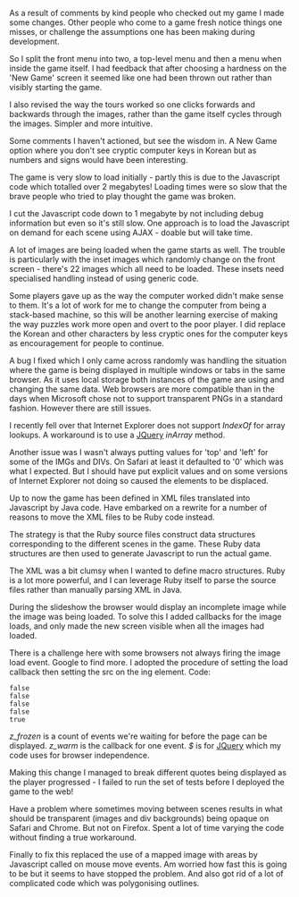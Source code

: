 As a result of comments by kind people who checked out my
game I made some changes.  Other people who come to a game fresh
notice things one misses, or challenge the assumptions one has
been making during development.

So I split the front menu into two, a top-level menu and then a
menu when inside the game itself.  I had feedback that after
choosing a hardness on the 'New Game' screen it seemed like
one had been thrown out rather than visibly starting the game.

I also revised the way the tours worked so one clicks forwards
and backwards through the images, rather than the game itself
cycles through the images.  Simpler and more intuitive.

Some comments I haven't actioned, but see the wisdom in.  A
New Game option where you don't see cryptic computer keys in
Korean but as numbers and signs would have been interesting.

The game is very slow to load initially - partly this is due to
the Javascript code which totalled over 2 megabytes!  Loading times
were so slow that the brave people who tried to play thought
the game was broken.

I cut the Javascript code
down to 1 megabyte by not including debug information but even so
it's still slow.  One approach is to load the Javascript on
demand for each scene using AJAX - doable but will take time.

A lot of images are being loaded when the game starts as well.
The trouble is particularly with the inset images which randomly
change on the front screen - there's 22 images which all need to
be loaded.  These insets need specialised handling instead of
using generic code.

Some players gave up as the way the computer worked didn't make
sense to them.  It's a lot of work for me to change the computer
from being a stack-based machine, so this will be another
learning exercise of making the way puzzles work more
open and overt to the poor player.  I did replace the Korean
and other characters by less cryptic ones for the computer
keys as encouragement for people to continue.

A bug I fixed which I only came across randomly was handling
the situation where the game is being displayed in multiple windows
or tabs in the same browser.  As it uses local storage both
instances of the game are using and changing the same data.
Web browsers are more compatible than in the days when Microsoft
chose not to support transparent PNGs in a standard fashion.  However
there are still issues.

I recently fell over that Internet Explorer does not support
*IndexOf* for array lookups.  A workaround is to use a
[JQuery](http://jquery.com) *inArray* method.

Another issue was I wasn't always putting values for 'top' and 'left'
for some of the IMGs and DIVs.  On Safari at least it defaulted to
'0' which was what I expected.  But I should have put explicit values
and on some versions of Internet Explorer not doing so caused the
elements to be displaced.

Up to now the game has been defined in XML files translated into
Javascript by Java code.  Have embarked on a rewrite for a number
of reasons to move the XML files to be Ruby code instead.

The strategy is that the Ruby source files construct data
structures corresponding to the different scenes in the game.
These Ruby data structures are then used to generate Javascript
to run the actual game.

The XML was a bit clumsy when I wanted to define macro
structures.  Ruby is a lot more powerful, and I can leverage
Ruby itself to parse the source files rather than manually
parsing XML in Java.

During the slideshow the browser would display an incomplete image
while the image was being loaded.  To solve this I added callbacks for
the image loads, and only made the new screen visible when all the
images had loaded.

There is a challenge here with some browsers not always firing the
image load event.  Google to find more.  I adopted the procedure of
setting the load callback then setting the src on the ing element.
Code:

~~~
false
false
false
false
true
~~~
*z_frozen* is a count of events we're waiting for before the page
can be displayed.  *z_warm* is the callback for one event.
*$* is for [JQuery](http://api.jquery.com)
which my code uses for browser independence.

Making this change I managed to break different quotes being
displayed as the player progressed - I failed to run the set of
tests before I deployed the game to the web!

Have a problem where sometimes moving between scenes results in
what should be transparent (images and div backgrounds) being opaque
on Safari and Chrome.  But not on Firefox.  Spent a lot of time
varying the code without finding a true workaround.

Finally to fix this replaced the use of a mapped image with areas
by Javascript called on mouse move events.  Am worried how fast
this is going to be but it seems to have stopped the problem.
And also got rid of a lot of complicated code which was
polygonising outlines.
